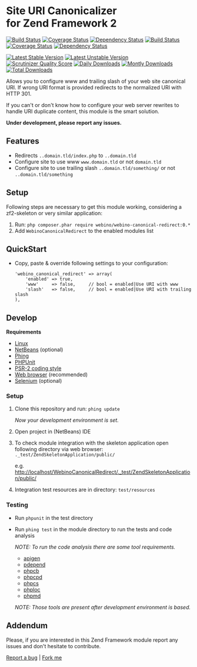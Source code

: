 # Site URI Canonicalizer <br /> for Zend Framework 2

  [![Build Status](https://secure.travis-ci.org/webino/WebinoCanonicalRedirect.png?branch=master)](http://travis-ci.org/webino/WebinoCanonicalRedirect "Master Build Status")
  [![Coverage Status](https://coveralls.io/repos/webino/WebinoCanonicalRedirect/badge.png?branch=master)](https://coveralls.io/r/webino/WebinoCanonicalRedirect?branch=master "Master Coverage Status")
  [![Dependency Status](https://www.versioneye.com/user/projects/52a21914632bac3e8600007c/badge.png)](https://www.versioneye.com/user/projects/52a21914632bac3e8600007c "Master Dependency Status")
  [![Build Status](https://secure.travis-ci.org/webino/WebinoCanonicalRedirect.png?branch=develop)](http://travis-ci.org/webino/WebinoCanonicalRedirect "Develop Build Status")
  [![Coverage Status](https://coveralls.io/repos/webino/WebinoCanonicalRedirect/badge.png?branch=develop)](https://coveralls.io/r/webino/WebinoCanonicalRedirect?branch=develop "Develop Coverage Status")
  [![Dependency Status](https://www.versioneye.com/user/projects/52a19caa632bac3bd6000040/badge.png)](https://www.versioneye.com/user/projects/52a19caa632bac3bd6000040 "Develop Dependency Status")

  [![Latest Stable Version](https://poser.pugx.org/webino/webino-canonical-redirect/v/stable.png)](https://packagist.org/packages/webino/webino-canonical-redirect "Latest Stable Version")
  [![Latest Unstable Version](https://poser.pugx.org/webino/webino-canonical-redirect/v/unstable.png)](https://packagist.org/packages/webino/webino-canonical-redirect "Latest Unstable Version")
  [![Scrutinizer Quality Score](https://scrutinizer-ci.com/g/webino/WebinoCanonicalRedirect/badges/quality-score.png?s=f608383f40b945e5667f9a0e1ae9c41616454a13)](https://scrutinizer-ci.com/g/webino/WebinoCanonicalRedirect/ "Quality Score")
  [![Daily Downloads](https://poser.pugx.org/webino/webino-canonical-redirect/d/daily.png)](https://packagist.org/packages/webino/webino-canonical-redirect "Daily Downloads")
  [![Montly Downloads](https://poser.pugx.org/webino/webino-canonical-redirect/d/monthly.png)](https://packagist.org/packages/webino/webino-canonical-redirect "Monthly Downloads")
  [![Total Downloads](https://poser.pugx.org/webino/webino-canonical-redirect/downloads.png)](https://packagist.org/packages/webino/webino-canonical-redirect "Total Downloads")


  Allows you to configure www and trailing slash of your web site canonical URI. If wrong URI format is provided redirects to the normalized URI with HTTP 301.

  If you can't or don't know how to configure your web server rewrites to handle URI duplicate content, this module is the smart solution.

  **Under development, please report any issues.**

## Features

  - Redirects `..domain.tld/index.php` to `..domain.tld`
  - Configure site to use www  `www.domain.tld` or not `domain.tld`
  - Configure site to use trailing slash `..domain.tld/something/` or not `..domain.tld/something`

## Setup

  Following steps are necessary to get this module working, considering a zf2-skeleton or very similar application:

  1. Run: `php composer.phar require webino/webino-canonical-redirect:0.*`
  3. Add `WebinoCanonicalRedirect` to the enabled modules list

## QuickStart

  - Copy, paste & override following settings to your configuration:

        'webino_canonical_redirect' => array(
            'enabled' => true,
            'www'     => false,     // bool = enabled|Use URI with www
            'slash'   => false,     // bool = enabled|Use URI with trailing slash
        ),

## Develop

**Requirements**

  - [Linux](http://www.ubuntu.com/download)
  - [NetBeans](https://netbeans.org/downloads/) (optional)
  - [Phing](http://www.phing.info/trac/wiki/Users/Download)
  - [PHPUnit](http://phpunit.de/manual/3.7/en/installation.html)
  - [PSR-2 coding style](https://github.com/php-fig/fig-standards/blob/master/accepted/PSR-2-coding-style-guide.md)
  - [Web browser](https://www.google.com/intl/sk/chrome/browser/) (recommended)
  - [Selenium](http://www.seleniumhq.org/) (optional)

### Setup

  1. Clone this repository and run: `phing update`

     *Now your development environment is set.*

  2. Open project in (NetBeans) IDE

  3. To check module integration with the skeleton application open following directory via web browser:
     `._test/ZendSkeletonApplication/public/`

     e.g. [http://localhost/WebinoCanonicalRedirect/._test/ZendSkeletonApplication/public/](http://localhost/WebinoCanonicalRedirect/._test/ZendSkeletonApplication/public/)

  4. Integration test resources are in directory: `test/resources`

### Testing

  - Run `phpunit` in the test directory
  - Run `phing test` in the module directory to run the tests and code analysis

    *NOTE: To run the code analysis there are some tool requirements.*
      - [apigen](http://apigen.org/##installation)
      - [pdepend](http://pdepend.org/)
      - [phpcb](https://github.com/Mayflower/PHP_CodeBrowser)
      - [phpcpd](https://github.com/sebastianbergmann/phpcpd)
      - [phpcs](http://pear.php.net/package/PHP_CodeSniffer/)
      - [phploc](https://github.com/sebastianbergmann/phploc)
      - [phpmd](http://phpmd.org/download/index.html)

    *NOTE: Those tools are present after development environment is based.*

## Addendum

  Please, if you are interested in this Zend Framework module report any issues and don't hesitate to contribute.

[Report a bug](https://github.com/webino/WebinoCanonicalRedirect/issues) | [Fork me](https://github.com/webino/WebinoCanonicalRedirect)

